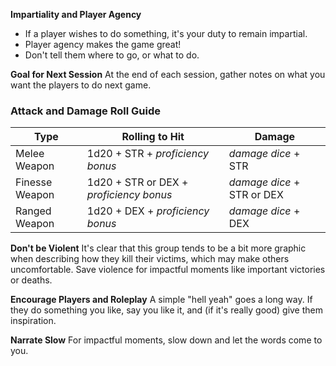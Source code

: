 **Impartiality and Player Agency**
- If a player wishes to do something, it's your duty to remain impartial.
- Player agency makes the game great!
- Don't tell them where to go, or what to do.

**Goal for Next Session**
At the end of each session, gather notes on what you want the players to do next game. 

### Attack and Damage Roll Guide
| Type           | Rolling to Hit                          | Damage                     |
| -------------- | --------------------------------------- | -------------------------- |
| Melee Weapon   | 1d20 + STR + *proficiency bonus*        | *damage dice* + STR        |
| Finesse Weapon | 1d20 + STR or DEX + *proficiency bonus* | *damage dice* + STR or DEX |
| Ranged Weapon  | 1d20 + DEX + *proficiency bonus*        | *damage dice* + DEX        |

**Don't be Violent**
It's clear that this group tends to be a bit more graphic when describing how they kill their victims, which may make others uncomfortable. Save violence for impactful moments like important victories or deaths. 

**Encourage Players and Roleplay**
A simple "hell yeah" goes a long way. If they do something you like, say you like it, and (if it's really good) give them inspiration. 

**Narrate Slow**
For impactful moments, slow down and let the words come to you.